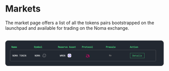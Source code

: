 # Markets

The market page offers a list of all the tokens pairs bootstrapped on the launchpad and available for trading on the Noma exchange. 

<br />

<img src="../public/assets/markets.png" alt="markets view" width="750"/>
